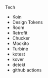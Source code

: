 Tech

- Koin
- Design Tokens
- Room
- Retrofit
- Chucker
- Mockito
- Turbine
- kotest
- kover
- detekt
- github actions